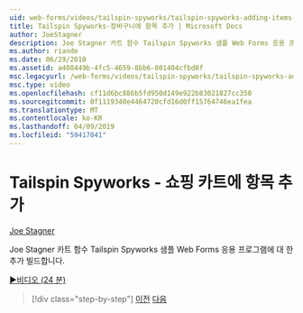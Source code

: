 ```yaml
---
uid: web-forms/videos/tailspin-spyworks/tailspin-spyworks-adding-items-to-the-shopping-cart
title: Tailspin Spyworks-장바구니에 항목 추가 | Microsoft Docs
author: JoeStagner
description: Joe Stagner 카트 함수 Tailspin Spyworks 샘플 Web Forms 응용 프로그램에 대 한 추가 빌드합니다.
ms.author: riande
ms.date: 06/29/2010
ms.assetid: a408449b-4fc5-4659-8bb6-801404cfbd8f
msc.legacyurl: /web-forms/videos/tailspin-spyworks/tailspin-spyworks-adding-items-to-the-shopping-cart
msc.type: video
ms.openlocfilehash: cf11d6bc886b5fd950d149e922b83021827cc350
ms.sourcegitcommit: 0f1119340e4464720cfd16d0ff15764746ea1fea
ms.translationtype: MT
ms.contentlocale: ko-KR
ms.lasthandoff: 04/09/2019
ms.locfileid: "59417041"
---
```

# <a name="tailspin-spyworks---adding-items-to-the-shopping-cart"></a>Tailspin Spyworks - 쇼핑 카트에 항목 추가

[Joe Stagner](https://github.com/JoeStagner)

Joe Stagner 카트 함수 Tailspin Spyworks 샘플 Web Forms 응용 프로그램에 대 한 추가 빌드합니다.

[&#9654;비디오 (24 분)](https://channel9.msdn.com/Blogs/ASP-NET-Site-Videos/tailspin-spyworks-adding-items-to-the-shopping-cart)

> [!div class="step-by-step"]
> [이전](tailspin-spyworks-display-per-product-details.md)
> [다음](tailspin-spyworks-display-shopping-cart.md)
